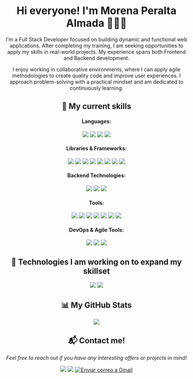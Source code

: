 <h1 align="center">Hi everyone! I'm Morena Peralta Almada 👩🏽‍💻</h1>

<p align="center">I'm a Full Stack Developer focused on building dynamic and functional web applications. After completing my training, I am seeking opportunities to apply my skills in real-world projects. My experience spans both Frontend and Backend development.</p>

<p align="center">
  I enjoy working in collaborative environments, where I can apply agile methodologies to create quality code and improve user experiences. I approach problem-solving with a practical mindset and am dedicated to continuously learning.</p>

<h2 align="center">🔰 My current skills</h2>

<h4 align="center">Languages:</h4>
<p align="center">
  <img src="https://img.shields.io/badge/HTML5-E34F26?style=for-the-badge&logo=html5&logoColor=white">
  <img src="https://img.shields.io/badge/CSS3-1572B6?style=for-the-badge&logo=css3&logoColor=white">
  <img src="https://img.shields.io/badge/JavaScript-323330?style=for-the-badge&logo=javascript&logoColor=F7DF1E">
  <img src="https://img.shields.io/badge/TypeScript-007ACC?style=for-the-badge&logo=typescript&logoColor=white">
</p>

<h4 align="center">Libraries & Frameworks:</h4>
<p align="center">
  <img src="https://img.shields.io/badge/React-20232A?style=for-the-badge&logo=react&logoColor=61DAFB">
  <img src="https://img.shields.io/badge/Bootstrap-563D7C?style=for-the-badge&logo=bootstrap&logoColor=white">
  <img src="https://img.shields.io/badge/Material%20UI-007FFF?style=for-the-badge&logo=mui&logoColor=white">
  <img src="https://img.shields.io/badge/Express%20js-000000?style=for-the-badge&logo=express&logoColor=white">
  <img src="https://img.shields.io/badge/nestjs-E0234E?style=for-the-badge&logo=nestjs&logoColor=white">
  <img src="https://img.shields.io/badge/typeorm-FE0803?style=for-the-badge&logo=typeorm&logoColor=white">
  <img src="https://img.shields.io/badge/axios-671ddf?&style=for-the-badge&logo=axios&logoColor=white">
  <img src="https://img.shields.io/badge/JWT-000000?style=for-the-badge&logo=JSON%20web%20tokens&logoColor=white">
</p>

<h4 align="center">Backend Technologies:</h4>
<p align="center">
  <img src="https://img.shields.io/badge/Node%20js-339933?style=for-the-badge&logo=nodedotjs&logoColor=white">
  <img src="https://img.shields.io/badge/MongoDB-4EA94B?style=for-the-badge&logo=mongodb&logoColor=white">
  <img src="https://img.shields.io/badge/MySQL-005C84?style=for-the-badge&logo=mysql&logoColor=white">
</p>

<h4 align="center">Tools:</h4>
<p align="center">
  <img src="https://img.shields.io/badge/GIT-E44C30?style=for-the-badge&logo=git&logoColor=white">
  <img src="https://img.shields.io/badge/Postman-FF6C37?style=for-the-badge&logo=Postman&logoColor=white">
  <img src="https://img.shields.io/badge/Docker-2CA5E0?style=for-the-badge&logo=docker&logoColor=white">
  <img src="https://img.shields.io/badge/VSCode-0078D4?style=for-the-badge&logo=visual%20studio%20code&logoColor=white">
  <img src="https://img.shields.io/badge/Swagger-85EA2D?style=for-the-badge&logo=Swagger&logoColor=white">
  <img src="https://img.shields.io/badge/Vite-B73BFE?style=for-the-badge&logo=vite&logoColor=FFD62E">
  <img src="https://img.shields.io/badge/npm-CB3837?style=for-the-badge&logo=npm&logoColor=white">
</p>

<h4 align="center">DevOps & Agile Tools:</h4>
<p align="center">
  <img src="https://img.shields.io/badge/Trello-0052CC?style=for-the-badge&logo=trello&logoColor=white">
  <img src="https://img.shields.io/badge/Notion-000000?style=for-the-badge&logo=notion&logoColor=white">
  <img src="https://img.shields.io/badge/Slack-4A154B?style=for-the-badge&logo=slack&logoColor=white">
</p>

<h2 align="center">🚧 Technologies I am working on to expand my skillset</h2>

<p align="center">
  <img src="https://img.shields.io/badge/Python-FFD43B?style=for-the-badge&logo=python&logoColor=blue">
  <img src="https://img.shields.io/badge/Flask-000000?style=for-the-badge&logo=flask&logoColor=white">
</p>

<h2 align="center">📊 My GitHub Stats</h2>

<p align="center">
  <a href="https://git.io/awesome-stats-card"><img src="https://awesome-github-stats.azurewebsites.net/user-stats/More-Pe?cardType=github&theme=nightowl&preferLogin=false"></a>
</p>

<h2 align="center">📬 Contact me!</h2>

<p align="center">
<em>Feel free to reach out if you have any interesting offers or projects in mind!</em>
</p>

<p align="center">
  <a href="https://more-pe.github.io/MP-Portfolio/" target="_blank"><img src="https://img.shields.io/badge/my_portfolio-235?style=for-the-badge&logo=ko-fi&logoColor=cyan"></a>
  <a href="https://www.linkedin.com/in/morena-peralta-almada" target="_blank"><img src="https://img.shields.io/badge/LinkedIn-0077B5?style=for-the-badge&logo=linkedin&logoColor=white"></a>
  <a href="mailto:mperalta.dev@gmail.com?subject=Asunto del correo&body=Cuerpo del correo"><img src="https://img.shields.io/badge/Gmail-D14836?style=for-the-badge&logo=gmail&logoColor=white" alt="Enviar correo a Gmail"></a>
</p>
